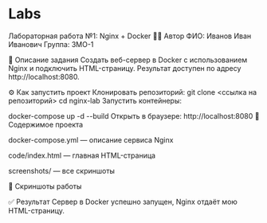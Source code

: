 # Labs
Лабораторная работа №1: Nginx + Docker
👩‍💻 Автор
ФИО: Иванов Иван Иванович
Группа: 3МО-1

📌 Описание задания
Создать веб-сервер в Docker с использованием Nginx и подключить HTML-страницу.
Результат доступен по адресу http://localhost:8080.

⚙️ Как запустить проект
Клонировать репозиторий:
git clone <ссылка на репозиторий>
cd nginx-lab
Запустить контейнеры:

docker-compose up -d --build
Открыть в браузере: http://localhost:8080 📂 Содержимое проекта

docker-compose.yml — описание сервиса Nginx

code/index.html — главная HTML-страница

screenshots/ — все скриншоты

📸 Скриншоты работы

✅ Результат Сервер в Docker успешно запущен, Nginx отдаёт мою HTML-страницу.
